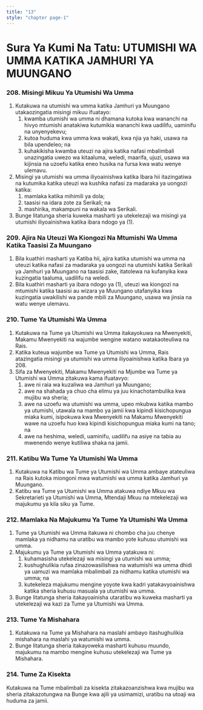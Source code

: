 ```yaml
---
title: "13"
style: "chapter page-1"
---
```


# Sura Ya Kumi Na Tatu: UTUMISHI WA UMMA KATIKA JAMHURI YA MUUNGANO

### 208. Misingi Mikuu Ya Utumishi Wa Umma

1. Kutakuwa na utumishi wa umma katika Jamhuri ya Muungano utakaozingatia misingi mikuu ifuatayo:
	1. kwamba utumishi wa umma ni dhamana kutoka kwa wananchi na hivyo mtumishi anatakiwa kutumikia wananchi kwa uadilifu, uaminifu na unyenyekevu;
	1. kutoa huduma kwa umma kwa wakati, kwa njia ya haki, usawa na bila upendeleo; na
	1. kuhakikisha kwamba uteuzi na ajira katika nafasi mbalimbali unazingatia uwezo wa kitaaluma, weledi, maarifa, ujuzi, usawa wa kijinsia na uzoefu katika eneo husika na fursa kwa watu wenye ulemavu.
1. Misingi ya utumishi wa umma iliyoainishwa katika Ibara hii itazingatiwa na kutumika katika uteuzi wa kushika nafasi za madaraka ya uongozi katika:
	1. mamlaka katika mihimili ya dola;
	1. taasisi na idara zote za Serikali; na
	1. mashirika, makampuni na wakala wa Serikali.
1. Bunge litatunga sheria kuweka masharti ya utekelezaji wa misingi ya utumishi iliyoainishwa katika ibara ndogo ya (1).

### 209. Ajira Na Uteuzi Wa Kiongozi Na Mtumishi Wa Umma Katika Taasisi Za Muungano

1. Bila kuathiri masharti ya Katiba hii, ajira katika utumishi wa umma na uteuzi katika nafasi za madaraka ya uongozi na utumishi katika Serikali ya Jamhuri ya Muungano na taasisi zake, itatolewa na kufanyika kwa kuzingatia taaluma, uadilifu na weledi.
1. Bila kuathiri masharti ya ibara ndogo ya (1), uteuzi wa kiongozi na mtumishi katika taasisi au wizara ya Muungano utafanyika kwa kuzingatia uwakilishi wa pande mbili za Muungano, usawa wa jinsia na watu wenye ulemavu.

### 210. Tume Ya Utumishi Wa Umma

1. Kutakuwa na Tume ya Utumishi wa Umma itakayokuwa na Mwenyekiti, Makamu Mwenyekiti na wajumbe wengine watano watakaoteuliwa na Rais.
1. Katika kuteua wajumbe wa Tume ya Utumishi wa Umma, Rais atazingatia misingi ya utumishi wa umma iliyoainishwa katika Ibara ya 208.
1. Sifa za Mwenyekiti, Makamu Mwenyekiti na Mjumbe wa Tume ya Utumishi wa Umma zitakuwa kama ifuatavyo:
	1. awe ni raia wa kuzaliwa wa Jamhuri ya Muungano;
	1. awe na shahada ya chuo cha elimu ya juu kinachotambulika kwa mujibu wa sheria;
	1. awe na uzoefu wa utumishi wa umma, upeo mkubwa katika mambo ya utumishi, utawala na mambo ya jamii kwa kipindi kisichopungua miaka kumi, isipokuwa kwa Mwenyekiti na Makamu Mwenyekiti wawe na uzoefu huo kwa kipindi kisichopungua miaka kumi na tano; na
	1. awe na heshima, weledi, uaminifu, uadilifu na asiye na tabia au mwenendo wenye kutiliwa shaka na jamii.

### 211. Katibu Wa Tume Ya Utumishi Wa Umma

1. Kutakuwa na Katibu wa Tume ya Utumishi wa Umma ambaye atateuliwa na Rais kutoka miongoni mwa watumishi wa umma katika Jamhuri ya Muungano.
1. Katibu wa Tume ya Utumishi wa Umma atakuwa ndiye Mkuu wa Sekretarieti ya Utumishi wa Umma, Mtendaji Mkuu na mtekelezaji wa majukumu ya kila siku ya Tume.

### 212. Mamlaka Na Majukumu Ya Tume Ya Utumishi Wa Umma

1. Tume ya Utumishi wa Umma itakuwa ni chombo cha juu chenye mamlaka ya nidhamu na uratibu wa mambo yote kuhusu utumishi wa umma.
1. Majukumu ya Tume ya Utumishi wa Umma yatakuwa ni:
	1. kuhamasisha utekelezaji wa misingi ya utumishi wa umma;
	1. kushughulikia rufaa zinazowasilishwa na watumishi wa umma dhidi ya uamuzi wa mamlaka mbalimbali za nidhamu katika utumishi wa umma; na
	1. kutekeleza majukumu mengine yoyote kwa kadri yatakavyoainishwa katika sheria kuhusu masuala ya utumishi wa umma.
1. Bunge litatunga sheria itakayoainisha utaratibu wa kuweka masharti ya utekelezaji wa kazi za Tume ya Utumishi wa Umma.

### 213. Tume Ya Mishahara

1. Kutakuwa na Tume ya Mishahara na maslahi ambayo itashughulikia mishahara na maslahi ya watumishi wa umma.
1. Bunge litatunga sheria itakayoweka masharti kuhusu muundo, majukumu na mambo mengine kuhusu utekelezaji wa Tume ya Mishahara.

### 214. Tume Za Kisekta

Kutakuwa na Tume mbalimbali za kisekta zitakazoanzishwa kwa mujibu wa sheria zitakazotungwa na Bunge kwa ajili ya usimamizi, uratibu na utoaji wa huduma za jamii.
